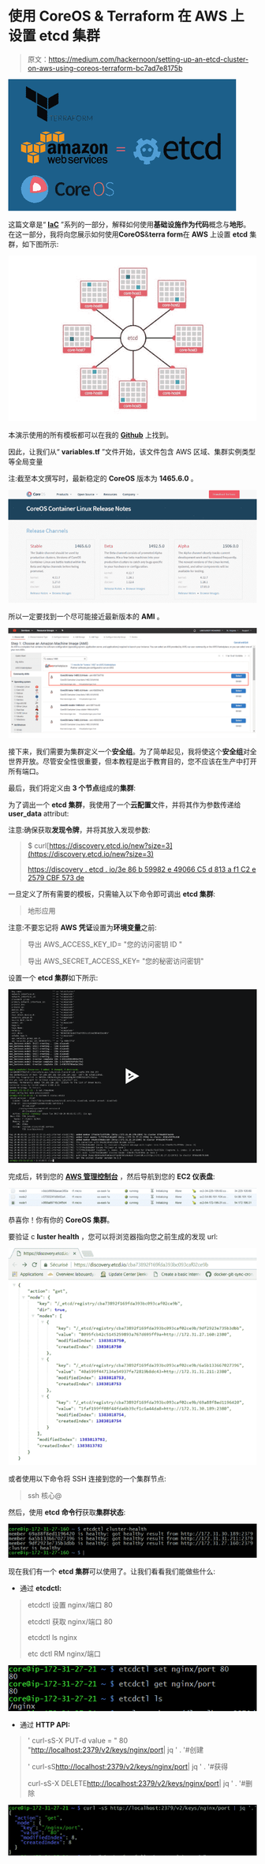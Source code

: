 # 使用 CoreOS & Terraform 在 AWS 上设置 etcd 集群

> 原文：<https://medium.com/hackernoon/setting-up-an-etcd-cluster-on-aws-using-coreos-terraform-bc7ad7e8175b>

![](img/dd3a98f95c7ede565dc7dc3b797584e5.png)

这篇文章是“ [**IaC**](http://www.blog.labouardy.com/manage-aws-vpc-as-infrastructure-as-code-with-terraform/) ”系列的一部分，解释如何使用**基础设施作为代码**概念与**地形**。在这一部分，我将向您展示如何使用**CoreOS**&**terra form**在 **AWS** 上设置 **etcd** 集群，如下图所示:

![](img/1a1b2e0c768791b2c1f58b0606407af4.png)

本演示使用的所有模板都可以在我的 [**Github**](https://github.com/mlabouardy/terraform-aws-labs/tree/master/etcd-cluster) 上找到。

因此，让我们从“ **variables.tf** ”文件开始，该文件包含 AWS 区域、集群实例类型等全局变量

注:截至本文撰写时，最新稳定的 **CoreOS** 版本为 **1465.6.0** 。

![](img/62ba08d9c8637d15b4e584cdd287576a.png)

所以一定要找到一个尽可能接近最新版本的 **AMI** 。

![](img/370feae949ebbb80dab2937323486661.png)

接下来，我们需要为集群定义一个**安全组**。为了简单起见，我将使这个**安全组**对全世界开放。尽管安全性很重要，但本教程是出于教育目的，您不应该在生产中打开所有端口。

最后，我们将定义由 **3 个节点**组成的**集群**:

为了调出一个 **etcd 集群**，我使用了一个**云配置**文件，并将其作为参数传递给 **user_data** attribut:

注意:确保获取**发现令牌**，并将其放入发现参数:

> $ curl[https://discovery.etcd.io/new?size=3](https://discovery.etcd.io/new?size=3)
> 
> [https://discovery . etcd . io/3e 86 b 59982 e 49066 C5 d 813 a f1 C2 e 2579 CBF 573 de](https://discovery.etcd.io/3e86b59982e49066c5d813af1c2e2579cbf573de)

一旦定义了所有需要的模板，只需输入以下命令即可调出 **etcd 集群**:

> 地形应用

注意:不要忘记将 **AWS** **凭证**设置为**环境变量**之前:

> 导出 AWS_ACCESS_KEY_ID= "您的访问密钥 ID "
> 
> 导出 AWS_SECRET_ACCESS_KEY= "您的秘密访问密钥"

设置一个 **etcd 集群**如下所示:

[![](img/7a82c3e14aee77de0da79b9daeccdb3a.png)](https://asciinema.org/a/135407)

完成后，转到您的 [**AWS 管理控制台**](https://console.aws.amazon.com/) ，然后导航到您的 **EC2 仪表盘**:

![](img/6de5bdb02605c2a3220701fc7b2d96ca.png)

恭喜你！你有你的 **CoreOS 集群**。

要验证 c **luster health** ，您可以将浏览器指向您之前生成的发现 url:

![](img/2983c46a1f61871f725286be6955447c.png)

或者使用以下命令将 SSH 连接到您的一个集群节点:

> ssh 核心@

然后，使用 **etcd 命令行**获取**集群状态**:

![](img/aeed1c42d335ff681c142d97541c65dd.png)

现在我们有一个 **etcd 集群**可以使用了。让我们看看我们能做些什么:

*   通过 **etcdctl:**

> etcdctl 设置 nginx/端口 80
> 
> etcdctl 获取 nginx/端口 80
> 
> etcdctl ls nginx
> 
> etc dctl RM nginx/端口

![](img/d16c52f1696e6b793102b6f69e01ec53.png)

*   通过 **HTTP API:**

> ' curl-sS-X PUT-d value = " 80 "[http://localhost:2379/v2/keys/nginx/port](http://localhost:2379/v2/keys/nginx/port)| jq ' . '#创建
> 
> ' curl-sS[http://localhost:2379/v2/keys/nginx/port](http://localhost:2379/v2/keys/nginx/port)| jq ' . '#获得
> 
> curl-sS-X DELETE[http://localhost:2379/v2/keys/nginx/port](http://localhost:2379/v2/keys/nginx/port)| jq ' . '#删除

![](img/88273cab8d0442fbe2483630e7e86d4f.png)